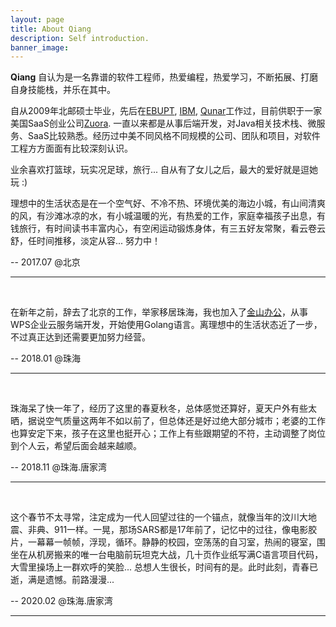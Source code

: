 ```yaml
---
layout: page
title: About Qiang
description: Self introduction.
banner_image: 
---
```


**Qiang** 自认为是一名靠谱的软件工程师，热爱编程，热爱学习，不断拓展、打磨自身技能栈，并乐在其中。

自从2009年北邮硕士毕业，先后在[EBUPT](https://www.ebupt.com),  [IBM](https://www.ibm.com/cn-zh),  [Qunar](https://train.qunar.com)工作过，目前供职于一家美国SaaS创业公司[Zuora](https://www.zuora.com).  一直以来都是从事后端开发，对Java相关技术栈、微服务、SaaS比较熟悉。经历过中美不同风格不同规模的公司、团队和项目，对软件工程方方面面有比较深刻认识。

业余喜欢打篮球，玩实况足球，旅行... 自从有了女儿之后，最大的爱好就是逗她玩 :)

理想中的生活状态是在一个空气好、不冷不热、环境优美的海边小城，有山间清爽的风，有沙滩冰凉的水，有小城温暖的光，有热爱的工作，家庭幸福孩子出息，有钱旅行，有时间读书丰富内心，有空闲运动锻炼身体，有三五好友常聚，看云卷云舒，任时间推移，淡定从容... 努力中！

-- 2017.07 @北京

----------------------
<br>

在新年之前，辞去了北京的工作，举家移居珠海，我也加入了[金山办公](https://www.wps.cn/)，从事WPS企业云服务端开发，开始使用Golang语言。离理想中的生活状态近了一步，不过真正达到还需要更加努力经营。

-- 2018.01 @珠海

----------------------
<br>

珠海呆了快一年了，经历了这里的春夏秋冬，总体感觉还算好，夏天户外有些太晒，据说空气质量这两年不如以前了，但总体还是好过绝大部分城市；老婆的工作也算安定下来，孩子在这里也挺开心；工作上有些跟期望的不符，主动调整了岗位到个人云，希望后面会越来越顺。

-- 2018.11 @珠海.唐家湾

----------------------
<br>

这个春节不太寻常，注定成为一代人回望过往的一个锚点，就像当年的汶川大地震、非典、911一样。一晃，那场SARS都是17年前了，记忆中的过往，像电影胶片，一幕幕一帧帧，浮现，循环。静静的校园，空荡荡的自习室，热闹的寝室，围坐在从机房搬来的唯一台电脑前玩坦克大战，几十页作业纸写满C语言项目代码，大雪里操场上一群欢呼的笑脸... 总想人生很长，时间有的是。此时此刻，青春已逝，满是遗憾。前路漫漫...

-- 2020.02 @珠海.唐家湾

----------------------
<br>
